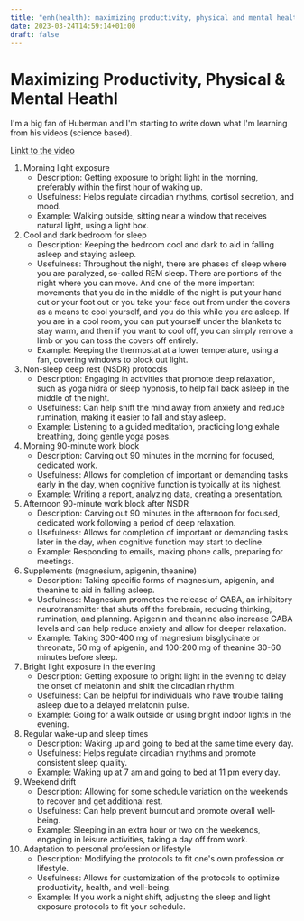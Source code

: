 ```yaml
---
title: "enh(health): maximizing productivity, physical and mental health"
date: 2023-03-24T14:59:14+01:00
draft: false
---
```


<!-- Title: Maximizing productivity, physical and mental health -->
<!-- Date: 2023-03-11 -->
<!-- Modified: 2023-03-11 -->
<!-- Category: Life -->
<!-- Tags: life, productivity, health -->
<!-- Slug: maximizing_productiviy_physical_and_mental_health -->
<!-- Authors: Maximiliano Greco -->

# Maximizing Productivity, Physical & Mental Heathl

I'm a big fan of Huberman and I'm starting to write down what I'm learning from
his videos (science based).

[Linkt to the video](https://www.youtube.com/watch?v=aXvDEmo6uS4)

1. Morning light exposure
    - Description: Getting exposure to bright light in the morning, preferably
      within the first hour of waking up.
    - Usefulness: Helps regulate circadian rhythms, cortisol secretion, and
      mood.
    - Example: Walking outside, sitting near a window that receives natural light, using a light box.
2. Cool and dark bedroom for sleep
    - Description: Keeping the bedroom cool and dark to aid in falling asleep and staying asleep.
    - Usefulness: Throughout the night, there are phases of sleep where you are paralyzed, so-called REM sleep. There are portions of the night where you can move. And one of the more important movements that you do in the middle of the night is put your hand out or your foot out or you take your face out from under the covers as a means to cool yourself, and you do this while you are asleep. If you are in a cool room, you can put yourself under the blankets to stay warm, and then if you want to cool off, you can simply remove a limb or you can toss the covers off entirely.
    - Example: Keeping the thermostat at a lower temperature, using a fan, covering windows to block out light.
3. Non-sleep deep rest (NSDR) protocols
    - Description: Engaging in activities that promote deep relaxation, such as yoga nidra or sleep hypnosis, to help fall back asleep in the middle of the night.
    - Usefulness: Can help shift the mind away from anxiety and reduce rumination, making it easier to fall and stay asleep.
    - Example: Listening to a guided meditation, practicing long exhale breathing, doing gentle yoga poses.
4. Morning 90-minute work block
    - Description: Carving out 90 minutes in the morning for focused, dedicated work.
    - Usefulness: Allows for completion of important or demanding tasks early in the day, when cognitive function is typically at its highest.
    - Example: Writing a report, analyzing data, creating a presentation.
5. Afternoon 90-minute work block after NSDR
    - Description: Carving out 90 minutes in the afternoon for focused, dedicated work following a period of deep relaxation.
    - Usefulness: Allows for completion of important or demanding tasks later in the day, when cognitive function may start to decline.
    - Example: Responding to emails, making phone calls, preparing for meetings.
6. Supplements (magnesium, apigenin, theanine)
    - Description: Taking specific forms of magnesium, apigenin, and theanine to aid in falling asleep.
    - Usefulness: Magnesium promotes the release of GABA, an inhibitory neurotransmitter that shuts off the forebrain, reducing thinking, rumination, and planning. Apigenin and theanine also increase GABA levels and can help reduce anxiety and allow for deeper relaxation.
    - Example: Taking 300-400 mg of magnesium bisglycinate or threonate, 50 mg of apigenin, and 100-200 mg of theanine 30-60 minutes before sleep.
7. Bright light exposure in the evening
    - Description: Getting exposure to bright light in the evening to delay the onset of melatonin and shift the circadian rhythm.
    - Usefulness: Can be helpful for individuals who have trouble falling asleep due to a delayed melatonin pulse.
    - Example: Going for a walk outside or using bright indoor lights in the evening.
8. Regular wake-up and sleep times
    - Description: Waking up and going to bed at the same time every day.
    - Usefulness: Helps regulate circadian rhythms and promote consistent sleep quality.
    - Example: Waking up at 7 am and going to bed at 11 pm every day.
9. Weekend drift
    - Description: Allowing for some schedule variation on the weekends to recover and get additional rest.
    - Usefulness: Can help prevent burnout and promote overall well-being.
    - Example: Sleeping in an extra hour or two on the weekends, engaging in leisure activities, taking a day off from work.
10. Adaptation to personal profession or lifestyle
    - Description: Modifying the protocols to fit one's own profession or lifestyle.
    - Usefulness: Allows for customization of the protocols to optimize productivity, health, and well-being.
    - Example: If you work a night shift, adjusting the sleep and light exposure protocols to fit your schedule.
